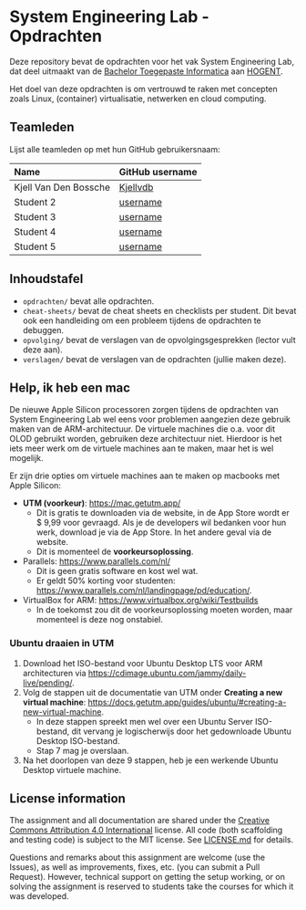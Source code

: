 # System Engineering Lab - Opdrachten

Deze repository bevat de opdrachten voor het vak System Engineering Lab, dat deel uitmaakt van de [Bachelor Toegepaste Informatica](https://www.hogent.be/opleidingen/bachelors/toegepaste-informatica/) aan [HOGENT](https://www.hogent.be/).

Het doel van deze opdrachten is om vertrouwd te raken met concepten zoals Linux, (container) virtualisatie, netwerken en cloud computing.

## Teamleden

Lijst alle teamleden op met hun GitHub gebruikersnaam:

| Name                  | GitHub username                         |
| :-------------------- | :-------------------------------------- |
| Kjell Van Den Bossche | [Kjellvdb](https://github.com/Kjellvdb) |
| Student 2             | [username](https://github.com/username) |
| Student 3             | [username](https://github.com/username) |
| Student 4             | [username](https://github.com/username) |
| Student 5             | [username](https://github.com/username) |

## Inhoudstafel

- `opdrachten/` bevat alle opdrachten.
- `cheat-sheets/` bevat de cheat sheets en checklists per student. Dit bevat ook een handleiding om een probleem tijdens de opdrachten te debuggen.
- `opvolging/` bevat de verslagen van de opvolgingsgesprekken (lector vult deze aan).
- `verslagen/` bevat de verslagen van de opdrachten (jullie maken deze).

## Help, ik heb een mac

De nieuwe Apple Silicon processoren zorgen tijdens de opdrachten van System Engineering Lab  wel eens voor problemen aangezien deze gebruik maken van de ARM-architectuur. De virtuele machines die o.a. voor dit OLOD gebruikt worden, gebruiken deze architectuur niet. Hierdoor is het iets meer werk om de virtuele machines aan te maken, maar het is wel mogelijk.

Er zijn drie opties om virtuele machines aan te maken op macbooks met Apple Silicon:

- **UTM (voorkeur)**: <https://mac.getutm.app/>
  - Dit is gratis te downloaden via de website, in de App Store wordt er \$ 9,99 voor gevraagd. Als je de developers wil bedanken voor hun werk, download je via de App Store. In het andere geval via de website.
  - Dit is momenteel de **voorkeursoplossing**.
- Parallels: <https://www.parallels.com/nl/>
  - Dit is geen gratis software en kost wel wat.
  - Er geldt 50% korting voor studenten: <https://www.parallels.com/nl/landingpage/pd/education/>.
- VirtualBox for ARM: <https://www.virtualbox.org/wiki/Testbuilds>
  - In de toekomst zou dit de voorkeursoplossing moeten worden, maar momenteel is deze nog onstabiel.

### Ubuntu draaien in UTM

1. Download het ISO-bestand voor Ubuntu Desktop LTS voor ARM architecturen via <https://cdimage.ubuntu.com/jammy/daily-live/pending/>.
2. Volg de stappen uit de documentatie van UTM onder **Creating a new virtual machine**: <https://docs.getutm.app/guides/ubuntu/#creating-a-new-virtual-machine>.
   - In deze stappen spreekt men wel over een Ubuntu Server ISO-bestand, dit vervang je logischerwijs door het gedownloade Ubuntu Desktop ISO-bestand.
   - Stap 7 mag je overslaan.
3. Na het doorlopen van deze 9 stappen, heb je een werkende Ubuntu Desktop virtuele machine.

## License information

The assignment and all documentation are shared under the [Creative Commons Attribution 4.0 International](http://creativecommons.org/licenses/by/4.0/) license. All code (both scaffolding and testing code) is subject to the MIT license. See [LICENSE.md](LICENSE.md) for details.

Questions and remarks about this assignment are welcome (use the Issues), as well as improvements, fixes, etc. (you can submit a Pull Request). However, technical support on getting the setup working, or on solving the assignment is reserved to students take the courses for which it was developed.
